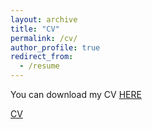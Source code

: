 ```yaml
---
layout: archive
title: "CV"
permalink: /cv/
author_profile: true
redirect_from:
  - /resume
---
```


You can download my CV [HERE](https://drive.google.com/file/d/1LTHFXRRrJt6C03q116_42O4iwIBkOl6l/view?usp=sharing)

[CV](https://github.com/LWang-Laura/leyaowang.github.io/blob/master/assets/Resume_CRA.pdf)
<object class="pdf" 
            data=
"https://github.com/LWang-Laura/leyaowang.github.io/blob/master/assets/Resume_CRA.pdf"
            width="800"
            height="500">
    </object>
